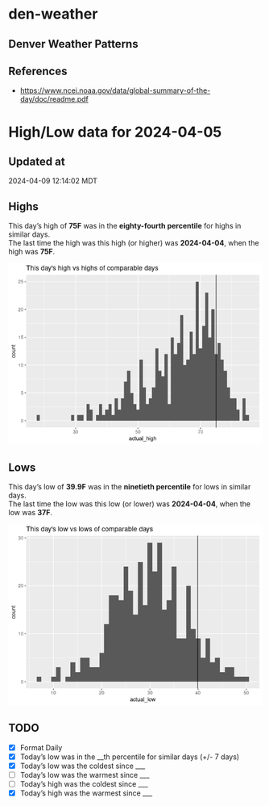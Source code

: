 # den-weather


## Denver Weather Patterns

## References

- <https://www.ncei.noaa.gov/data/global-summary-of-the-day/doc/readme.pdf>

# High/Low data for 2024-04-05

## Updated at

2024-04-09 12:14:02 MDT

## Highs

This day’s high of **75F** was in the **eighty-fourth percentile** for
highs in similar days.  
The last time the high was this high (or higher) was **2024-04-04**,
when the high was **75F**.

![](readme_files/figure-commonmark/unnamed-chunk-4-1.png)

## Lows

This day’s low of **39.9F** was in the **ninetieth percentile** for lows
in similar days.  
The last time the low was this low (or lower) was **2024-04-04**, when
the low was **37F**.

![](readme_files/figure-commonmark/unnamed-chunk-6-1.png)

## TODO

- [x] Format Daily
- [x] Today’s low was in the \_\_th percentile for similar days (+/- 7
  days)
- [x] Today’s low was the coldest since \_\_\_
- [ ] Today’s low was the warmest since \_\_\_
- [ ] Today’s high was the coldest since \_\_\_
- [x] Today’s high was the warmest since \_\_\_
